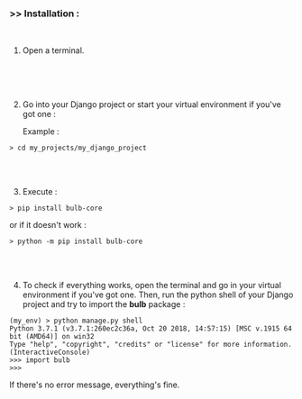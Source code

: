 ### >> Installation :
<br/>

1. Open a terminal.
<br/>
<br/>
<br/>

2. Go into your Django project or start your virtual environment if you've got one :

    Example :
    
```
> cd my_projects/my_django_project
```
<br/>
<br/>

3. Execute :

```
> pip install bulb-core
```
or if it doesn't work :

```
> python -m pip install bulb-core
```
<br/>
<br/>

4. To check if everything works, open the terminal and go in your virtual environment if you've got one. Then, run the python shell of your Django project and try to import the **bulb** package :

```
(my_env) > python manage.py shell
Python 3.7.1 (v3.7.1:260ec2c36a, Oct 20 2018, 14:57:15) [MSC v.1915 64 bit (AMD64)] on win32
Type "help", "copyright", "credits" or "license" for more information.
(InteractiveConsole)
>>> import bulb
>>>
```

   If there's no error message, everything's fine.  
<br/>
<br/>
<br/>
<br/>
